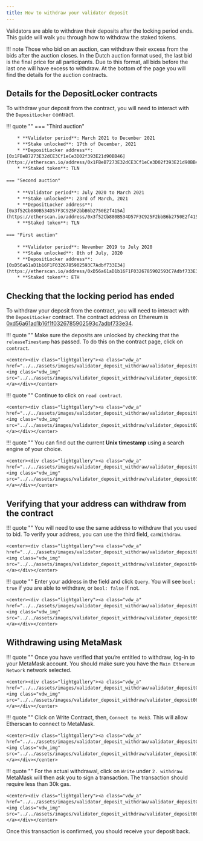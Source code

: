 ```yaml
---
title: How to withdraw your validator deposit
---
```

Validators are able to withdraw their deposits after the locking period ends. This guide will walk you through how to withdraw the staked tokens.

!!! note
    Those who bid on an auction, can withdraw their excess from the bids after the auction closes. In the Dutch auction format used, the last bid is the final price for all participants. Due to this format, all bids before the last one will have excess to withdraw. At the bottom of the page you will find the details for the auction contracts.

## Details for the DepositLocker contracts

To withdraw your deposit from the contract, you will need to interact with the `DepositLocker` contract.


!!! quote ""
    === "Third auction"

        * **Validator period**: March 2021 to December 2021
        * **Stake unlocked**: 17th of December, 2021
        * **DepositLocker address**: [0x1FBeB7273E32dCE3Cf1eCe3D02f393E21d90BB46](https://etherscan.io/address/0x1FBeB7273E32dCE3Cf1eCe3D02f393E21d90BB46)
        * **Staked token**: TLN

    === "Second auction"

        * **Validator period**: July 2020 to March 2021
        * **Stake unlocked**: 23rd of March, 2021
        * **DepositLocker address**: [0x3f52Cb880B534D57F3C925F2bbB6b2750E2f415A](https://etherscan.io/address/0x3f52Cb880B534D57F3C925F2bbB6b2750E2f415A)
        * **Staked token**: TLN

    === "First auction"

        * **Validator period**: November 2019 to July 2020
        * **Stake unlocked**: 8th of July, 2020
        * **DepositLocker address**: [0xD56a61aD1b16F1F0326785902593C7Adbf733E34](https://etherscan.io/address/0xD56a61aD1b16F1F0326785902593C7Adbf733E34)
        * **Staked token**: ETH

## Checking that the locking period has ended
To withdraw your deposit from the contract, you will need to interact with the `DepositLocker` contract. The contract address on Ethereum is [0xd56a61ad1b16f1f0326785902593c7adbf733e34](https://etherscan.io/address/0xd56a61ad1b16f1f0326785902593c7adbf733e34).

!!! quote ""
    Make sure the deposits are unlocked by checking that the `releaseTimestamp` has passed. To do this on the contract page, click on `contract`.

    <center><div class="lightgallery"><a class="vdw_a" href="../../assets/images/validator_deposit_withdraw/validator_deposit01.png"><img class="vdw_img" src="../../assets/images/validator_deposit_withdraw/validator_deposit01.png"></a></div></center>

!!! quote ""
    Continue to click on `read contract`.

    <center><div class="lightgallery"><a class="vdw_a" href="../../assets/images/validator_deposit_withdraw/validator_deposit02.png"><img class="vdw_img" src="../../assets/images/validator_deposit_withdraw/validator_deposit02.png"></a></div></center>

!!! quote ""
    You can find out the current **Unix timestamp** using a search engine of your choice.

    <center><div class="lightgallery"><a class="vdw_a" href="../../assets/images/validator_deposit_withdraw/validator_deposit03.png"><img class="vdw_img" src="../../assets/images/validator_deposit_withdraw/validator_deposit03.png"></a></div></center>

## Verifying that your address can withdraw from the contract

!!! quote ""
    You will need to use the same address to withdraw that you used to bid.
    To verify your address, you can use the third field, `canWithdraw`.

    <center><div class="lightgallery"><a class="vdw_a" href="../../assets/images/validator_deposit_withdraw/validator_deposit04.png"><img class="vdw_img" src="../../assets/images/validator_deposit_withdraw/validator_deposit04.png"></a></div></center>

!!! quote ""
    Enter your address in the field and click `Query`. You will see `bool: true` if you are able to withdraw, or `bool: false` if not.

    <center><div class="lightgallery"><a class="vdw_a" href="../../assets/images/validator_deposit_withdraw/validator_deposit05.png"><img class="vdw_img" src="../../assets/images/validator_deposit_withdraw/validator_deposit05.png"></a></div></center>

## Withdrawing using MetaMask

!!! quote ""
    Once you have verified that you’re entitled to withdraw, log-in to your MetaMask account. You should make sure you have the `Main Ethereum Network` network selected.

    <center><div class="lightgallery"><a class="vdw_a" href="../../assets/images/validator_deposit_withdraw/validator_deposit06.png"><img class="vdw_img" src="../../assets/images/validator_deposit_withdraw/validator_deposit06.png"></a></div></center>

!!! quote ""
    Click on Write Contract, then, `Connect to Web3`. This will allow Etherscan to connect to MetaMask.

    <center><div class="lightgallery"><a class="vdw_a" href="../../assets/images/validator_deposit_withdraw/validator_deposit07.png"><img class="vdw_img" src="../../assets/images/validator_deposit_withdraw/validator_deposit07.png"></a></div></center>

!!! quote ""
    For the actual withdrawal, click on `Write` under `2. withdraw`. MetaMask will then ask you to sign a transaction. The transaction should require less than 30k gas.

    <center><div class="lightgallery"><a class="vdw_a" href="../../assets/images/validator_deposit_withdraw/validator_deposit08.png"><img class="vdw_img" src="../../assets/images/validator_deposit_withdraw/validator_deposit08.png"></a></div></center>

Once this transaction is confirmed, you should receive your deposit back.
